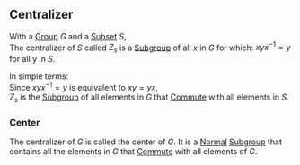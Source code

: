 ## Centralizer  
With a [Group](./Group.md) $G$ and a [Subset](../Sets/Subset.md) $S$,  
The centralizer of $S$ called $Z_s$ is a [Subgroup](./Subgroup.md) of all $x$ in $G$ for which: $xyx^{-1}=y$ for all y in $S$.  
  
In simple terms:  
Since $xyx^{-1}=y$ is equivalent to $xy=yx$,  
$Z_s$ is the [Subgroup](./Subgroup.md) of all elements in $G$ that [Commute](../Commutativity-(Abelian).md) with all elements in $S$.  
### Center  
The centralizer of $G$ is called the center of $G$. It is a [Normal](./Subgroup.md#Normal) [Subgroup](./Subgroup.md) that contains all the elements in $G$ that [Commute](../Commutativity-(Abelian).md) with all elements of $G$.  
